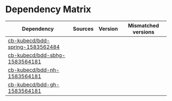 # Dependency Matrix

Dependency | Sources | Version | Mismatched versions
---------- | ------- | ------- | -------------------
[cb-kubecd/bdd-spring-1583562484](https://github.com/cb-kubecd/bdd-spring-1583562484.git) |  | []() | 
[cb-kubecd/bdd-sbhg-1583564181](https://github.com/cb-kubecd/bdd-sbhg-1583564181.git) |  | []() | 
[cb-kubecd/bdd-nh-1583564181](https://github.com/cb-kubecd/bdd-nh-1583564181.git) |  | []() | 
[cb-kubecd/bdd-gh-1583564181](https://github.com/cb-kubecd/bdd-gh-1583564181.git) |  | []() | 
